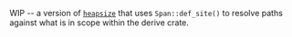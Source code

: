 WIP -- a version of [`heapsize`](../heapsize) that uses `Span::def_site()` to
resolve paths against what is in scope within the derive crate.
